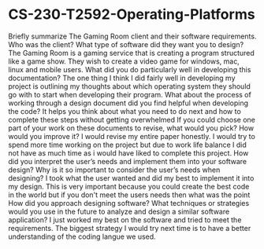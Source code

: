 # CS-230-T2592-Operating-Platforms
Briefly summarize The Gaming Room client and their software requirements. Who was the client? What type of software did they want you to design?
  The Gaming Room is a gaming service that is creating a program structured like a game show. They wish to create a video game for windows, mac, linux and mobile users. 
What did you do particularly well in developing this documentation?
  The one thing I think I did fairly well in developing my project is outlining my thoughts about which operating system they should go with to start when developing their program.
What about the process of working through a design document did you find helpful when developing the code?
  It helps you think about what you need to do next and how to complete these steps without getting overwhelmed
If you could choose one part of your work on these documents to revise, what would you pick? How would you improve it?
  I would revise my entire paper honestly. I would try to spend more time working on the project but due to work life balance I did not have as much time as i would have liked to complete this project.
How did you interpret the user’s needs and implement them into your software design? Why is it so important to consider the user’s needs when designing?
  I took what the user wanted and did my best to implement it into my design. This is very important because you could create the best code in the world but if you don't meet the users needs then what was the point 
How did you approach designing software? What techniques or strategies would you use in the future to analyze and design a similar software application?
  I just worked my best on the software and tried to meet the requirements. The biggest strategy I would try next time is to have a better understanding of the coding langue we used. 
